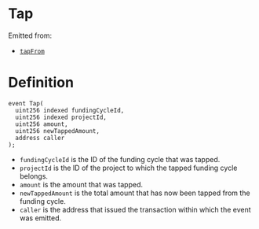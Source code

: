 # Tap

Emitted from:

* [`tapFrom`](../write/tapfrom.md)

# Definition

```solidity
event Tap(
  uint256 indexed fundingCycleId,
  uint256 indexed projectId,
  uint256 amount,
  uint256 newTappedAmount,
  address caller
);
```

* `fundingCycleId` is the ID of the funding cycle that was tapped.
* `projectId` is the ID of the project to which the tapped funding cycle belongs.
* `amount` is the amount that was tapped.
* `newTappedAmount` is the total amount that has now been tapped from the funding cycle.
* `caller` is the address that issued the transaction within which the event was emitted.
